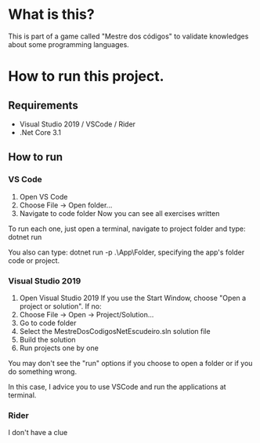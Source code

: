 # What is this?
This is part of a game called "Mestre dos códigos" to validate knowledges about some programming languages.

# How to run this project.

## Requirements
 - Visual Studio 2019 / VSCode / Rider
 - .Net Core 3.1

## How to run

### VS Code
1. Open VS Code
2. Choose File -> Open folder...
3. Navigate to code folder
Now you can see all exercises written

To run each one, just open a terminal, navigate to project folder and type: dotnet run

You also can type: dotnet run -p .\App\Folder\, specifying the app's folder code or project.

### Visual Studio 2019
1. Open Visual Studio 2019
If you use the Start Window, choose "Open a project or solution". 
If no:
2. Choose File -> Open -> Project/Solution...
3. Go to code folder
4. Select the MestreDosCodigosNetEscudeiro.sln solution file
5. Build the solution
6. Run projects one by one

You may don't see the "run" options if you choose to open a folder or if you do something wrong.

In this case, I advice you to use VSCode and run the applications at terminal.

### Rider

I don't have a clue
